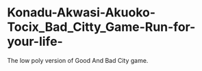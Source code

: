# Konadu-Akwasi-Akuoko-Tocix_Bad_Citty_Game-Run-for-your-life-
The low poly version of Good And Bad City game.
